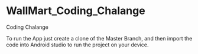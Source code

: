 # WallMart_Coding_Chalange
Coding Chalange

To run the App just create a clone of the Master Branch, and then import the code into Android studio to run the project on your device. 
